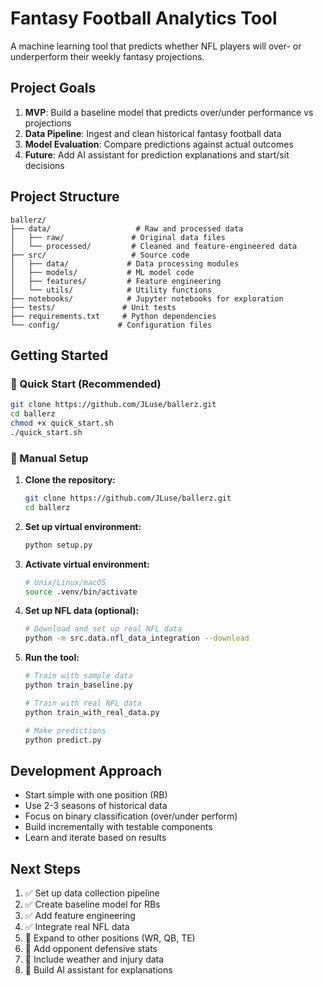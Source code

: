 # Fantasy Football Analytics Tool

A machine learning tool that predicts whether NFL players will over- or underperform their weekly fantasy projections.

## Project Goals

1. **MVP**: Build a baseline model that predicts over/under performance vs projections
2. **Data Pipeline**: Ingest and clean historical fantasy football data
3. **Model Evaluation**: Compare predictions against actual outcomes
4. **Future**: Add AI assistant for prediction explanations and start/sit decisions

## Project Structure

```
ballerz/
├── data/                   # Raw and processed data
│   ├── raw/               # Original data files
│   └── processed/         # Cleaned and feature-engineered data
├── src/                   # Source code
│   ├── data/             # Data processing modules
│   ├── models/           # ML model code
│   ├── features/         # Feature engineering
│   └── utils/            # Utility functions
├── notebooks/            # Jupyter notebooks for exploration
├── tests/               # Unit tests
├── requirements.txt     # Python dependencies
└── config/             # Configuration files
```

## Getting Started

### 🚀 Quick Start (Recommended)

```bash
git clone https://github.com/JLuse/ballerz.git
cd ballerz
chmod +x quick_start.sh
./quick_start.sh
```

### 🔧 Manual Setup

1. **Clone the repository:**
   ```bash
   git clone https://github.com/JLuse/ballerz.git
   cd ballerz
   ```

2. **Set up virtual environment:**
   ```bash
   python setup.py
   ```

3. **Activate virtual environment:**
   ```bash
   # Unix/Linux/macOS
   source .venv/bin/activate

4. **Set up NFL data (optional):**
   ```bash
   # Download and set up real NFL data
   python -m src.data.nfl_data_integration --download
   ```

5. **Run the tool:**
   ```bash
   # Train with sample data
   python train_baseline.py
   
   # Train with real NFL data
   python train_with_real_data.py
   
   # Make predictions
   python predict.py
   ```

## Development Approach

- Start simple with one position (RB)
- Use 2-3 seasons of historical data
- Focus on binary classification (over/under perform)
- Build incrementally with testable components
- Learn and iterate based on results

## Next Steps

1. ✅ Set up data collection pipeline
2. ✅ Create baseline model for RBs
3. ✅ Add feature engineering
4. ✅ Integrate real NFL data
5. 🔄 Expand to other positions (WR, QB, TE)
6. 🔄 Add opponent defensive stats
7. 🔄 Include weather and injury data
8. 🔄 Build AI assistant for explanations
